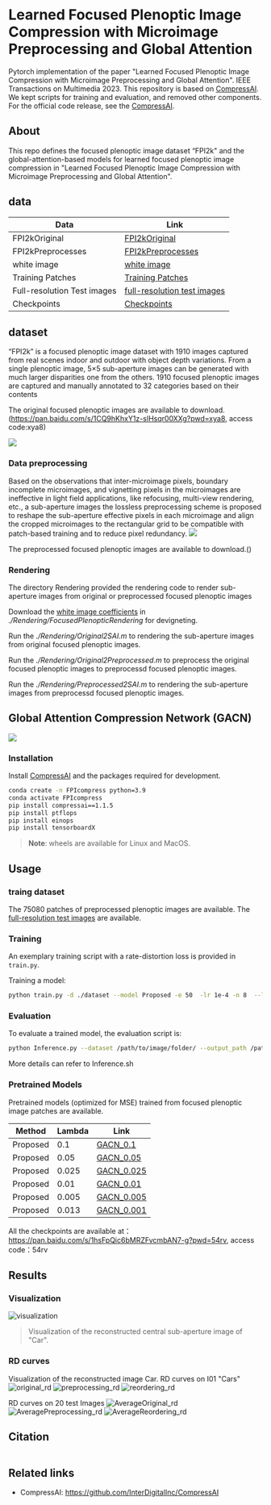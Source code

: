 
# Learned Focused Plenoptic Image Compression with Microimage Preprocessing and Global Attention
Pytorch implementation of the paper "Learned Focused Plenoptic Image Compression with Microimage 
Preprocessing and Global Attention". IEEE Transactions on Multimedia 2023.
This repository is based on [CompressAI](https://github.com/InterDigitalInc/CompressAI). 
We kept scripts for training and evaluation, and removed other components. 
 For the official code release, see the [CompressAI](https://github.com/InterDigitalInc/CompressAI).

## About
This repo defines the focused plenoptic image dataset “FPI2k" and the global-attention-based models for learned focused plenoptic image compression in "Learned Focused Plenoptic Image Compression with Microimage 
Preprocessing and Global Attention".

## data
 Data |  Link                                                                                              |
| ----|---------------------------------------------------------------------------------------------------|
| FPI2kOriginal | [FPI2kOriginal](https://pan.baidu.com/s/1CQ9hKhxY1z-sIHsqr00XXg?pwd=xya8)    |
| FPI2kPreprocesses | [FPI2kPreprocesses]()     |
| white image | [white image](https://drive.google.com/file/d/1jaC2OsIWTVjTBicbBOrEr8-T1o4ZuTh0/view?usp=sharing) |
| Training Patches | [Training Patches]()    |
| Full-resolution Test images | [full-resolution test images](https://pan.baidu.com/s/1LSFfkxHW1inb04PVt3DwIA?pwd=5lvb) |
| Checkpoints   | [Checkpoints](https://pan.baidu.com/s/1hsFpQic6bMRZFvcmbAN7-g?pwd=54rv)|

## dataset
“FPI2k” is  a focused plenoptic image dataset with 1910 images captured from real 
scenes indoor and outdoor with object depth variations.
From a single plenoptic image, 5×5 sub-aperture images can be 
generated with much larger disparities one from the others.
1910 focused plenoptic images are captured and manually annotated 
to 32 categories based on their contents

The original focused plenoptic images are available to download.(https://pan.baidu.com/s/1CQ9hKhxY1z-sIHsqr00XXg?pwd=xya8, 
access code:xya8)

![](https://github.com/VincentChandelier/GACN/blob/main/asserts/FPI2k.png)
### Data preprocessing
Based on the observations that inter-microimage pixels, 
boundary incomplete microimages, and vignetting pixels in the 
microimages are ineffective in light field applications, like 
refocusing, multi-view rendering, etc., a sub-aperture images
the lossless preprocessing scheme is proposed to reshape the 
sub-aperture effective pixels in each microimage and align the 
cropped microimages to the rectangular grid to be compatible 
with patch-based training and to reduce pixel redundancy.
![](https://github.com/VincentChandelier/GACN/blob/main/asserts/preprocessing.png)

The preprocessed focused plenoptic images are available to download.()

### Rendering
The directory Rendering provided the rendering code to render sub-aperture images from
 original or preprocessed focused plenoptic images
 
Download the [white image coefficients](https://drive.google.com/file/d/1jaC2OsIWTVjTBicbBOrEr8-T1o4ZuTh0/view?usp=sharing)
in *./Rendering/FocusedPlenopticRendering* for devigneting.

Run the *./Rendering/Original2SAI.m* to rendering the sub-aperture images from original focused plenoptic images.

Run the *./Rendering/Original2Preprocessed.m* to preprocess the original focused plenoptic images to preprocessd 
focused plenoptic images.

Run the *./Rendering/Preprocessed2SAI.m* to rendering the sub-aperture images from preprocessd focused plenoptic images.

## Global Attention Compression Network (GACN)
![](https://github.com/VincentChandelier/GACN/blob/main/asserts/Network.png)
### Installation

Install [CompressAI](https://github.com/InterDigitalInc/CompressAI) and the packages required for development.
```bash
conda create -n FPIcompress python=3.9
conda activate FPIcompress
pip install compressai==1.1.5
pip install ptflops
pip install einops
pip install tensorboardX
```

> **Note**: wheels are available for Linux and MacOS.

## Usage

### traing dataset 
The 75080 patches of preprocessed plenoptic images are available.
The [full-resolution test images](https://pan.baidu.com/s/1LSFfkxHW1inb04PVt3DwIA?pwd=5lvb) are available.

### Training
An exemplary  training script with a rate-distortion loss is provided in
`train.py`. 

Training a model:
```bash
python train.py -d ./dataset --model Proposed -e 50  -lr 1e-4 -n 8  --lambda 1e-1 --batch-size 4  --test-batch-size 4 --aux-learning-rate 1e-4 --patch-size 384 384 --cuda --save --seed 1926 --clip_max_norm 1.0 --gpu-id 1 --savepath  ./checkpoint/PLConvTrans01
```

### Evaluation

To evaluate a trained model, the evaluation script is:
```bash
python Inference.py --dataset /path/to/image/folder/ --output_path /path/to/reconstruction/folder/ -m Proposed -p ./updatedCheckpoint/PLConvTrans01.pth.tar --patch 384
```
More details can refer to Inference.sh


### Pretrained Models
Pretrained models (optimized for MSE) trained from focused plenoptic image patches are available.

| Method | Lambda | Link                                                                                              |
| ---- |--------|---------------------------------------------------------------------------------------------------|
| Proposed | 0.1 | [GACN_0.1](https://drive.google.com/file/d/1pVP3zWVkSJo00aT8bob72kr6Zd3Bg58p/view?usp=sharing)    |
| Proposed | 0.05  | [GACN_0.05](https://drive.google.com/file/d/1fvko3FyRBLLOumXCALxz7QJRnTew4zSc/view?usp=sharing)     |
| Proposed | 0.025 | [GACN_0.025](https://drive.google.com/file/d/1FRdLcFrqdBqfZXRhKhp2BCIkj36nabvh/view?usp=sharing) |
| Proposed | 0.01 | [GACN_0.01](https://drive.google.com/file/d/10p0mM39xzAGm1VpUNmdyRp6kCvNS5GoW/view?usp=sharing)    |
| Proposed | 0.005 | [GACN_0.005](https://drive.google.com/file/d/1FvGB882FdJ8rCEYkq0Wixa24ypuQiYLz/view?usp=sharing) |
| Proposed | 0.013  | [GACN_0.001](https://drive.google.com/file/d/1UNU6rzXuIsMkDz75WDLzrg8ViOw-8Gc8/view?usp=sharing)  |

All the checkpoints are available at：https://pan.baidu.com/s/1hsFpQic6bMRZFvcmbAN7-g?pwd=54rv, access code：54rv

## Results

### Visualization

![visualization](https://github.com/VincentChandelier/GACN/blob/main/asserts/Visualization.png)
>  Visualization of the reconstructed central sub-aperture image of "Car".

### RD curves
 Visualization of the reconstructed image Car.
 RD curves on I01 "Cars"
![original_rd](https://github.com/VincentChandelier/GACN/blob/main/asserts/RdcurveOriginal.png)
![preprocessing_rd](https://github.com/VincentChandelier/GACN/blob/main/asserts/RdcurvePreprocessed.png)
![reordering_rd](https://github.com/VincentChandelier/GACN/blob/main/asserts/RdcurveReordering.png)

RD curves on 20 test Images
![AverageOriginal_rd](https://github.com/VincentChandelier/GACN/blob/main/asserts/AverageRdcurveOriginal.png)
![AveragePreprocessing_rd](https://github.com/VincentChandelier/GACN/blob/main/asserts/AverageRdcurvePreprocessed.png)
![AverageReordering_rd](https://github.com/VincentChandelier/GACN/blob/main/asserts/AverageRdcurveReordering.png)

## Citation
```

```

## Related links
 * CompressAI: https://github.com/InterDigitalInc/CompressAI


